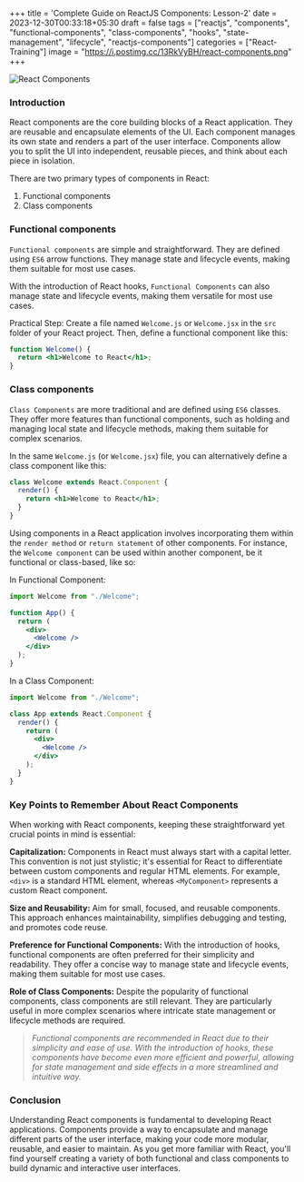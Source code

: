 +++
title = 'Complete Guide on ReactJS Components: Lesson-2'
date = 2023-12-30T00:33:18+05:30
draft = false
tags = ["reactjs", "components",
 "functional-components",
  "class-components",
   "hooks",
   "state-management",
   "lifecycle", "reactjs-components"]
categories = ["React-Training"]
image = "https://i.postimg.cc/13RkVyBH/react-components.png"
+++

![React Components](https://i.postimg.cc/13RkVyBH/react-components.png)

### Introduction

React components are the core building blocks of a React application. They are reusable and encapsulate elements of the UI. Each component manages its own state and renders a part of the user interface. Components allow you to split the UI into independent, reusable pieces, and think about each piece in isolation.

There are two primary types of components in React:

1. Functional components
2. Class components

### Functional components

`Functional components` are simple and straightforward. They are defined using `ES6` arrow functions. They manage state and lifecycle events, making them suitable for most use cases.

With the introduction of React hooks, `Functional Components` can also manage state and lifecycle events, making them versatile for most use cases.

Practical Step: Create a file named `Welcome.js` or `Welcome.jsx` in the `src` folder of your React project. Then, define a functional component like this:

```jsx
function Welcome() {
  return <h1>Welcome to React</h1>;
}
```

### Class components

`Class Components` are more traditional and are defined using `ES6` classes. They offer more features than functional components, such as holding and managing local state and lifecycle methods, making them suitable for complex scenarios.

In the same `Welcome.js` (or `Welcome.jsx`) file, you can alternatively define a class component like this:

```jsx
class Welcome extends React.Component {
  render() {
    return <h1>Welcome to React</h1>;
  }
}
```

Using components in a React application involves incorporating them within the `render method` or `return statement` of other components. For instance, the `Welcome component` can be used within another component, be it functional or class-based, like so:

In Functional Component:

```jsx
import Welcome from "./Welcome";

function App() {
  return (
    <div>
      <Welcome />
    </div>
  );
}
```

In a Class Component:

```jsx
import Welcome from "./Welcome";

class App extends React.Component {
  render() {
    return (
      <div>
        <Welcome />
      </div>
    );
  }
}
```

### Key Points to Remember About React Components

When working with React components, keeping these straightforward yet crucial points in mind is essential:

**Capitalization:** Components in React must always start with a capital letter. This convention is not just stylistic; it's essential for React to differentiate between custom components and regular HTML elements. For example, `<div>` is a standard HTML element, whereas `<MyComponent>` represents a custom React component.

**Size and Reusability:** Aim for small, focused, and reusable components. This approach enhances maintainability, simplifies debugging and testing, and promotes code reuse.

**Preference for Functional Components:** With the introduction of hooks, functional components are often preferred for their simplicity and readability. They offer a concise way to manage state and lifecycle events, making them suitable for most use cases.

**Role of Class Components:** Despite the popularity of functional components, class components are still relevant. They are particularly useful in more complex scenarios where intricate state management or lifecycle methods are required.

> *Functional components are recommended in React due to their simplicity and ease of use. With the introduction of hooks, these components have become even more efficient and powerful, allowing for state management and side effects in a more streamlined and intuitive way.*

### Conclusion

Understanding React components is fundamental to developing React applications. Components provide a way to encapsulate and manage different parts of the user interface, making your code more modular, reusable, and easier to maintain. As you get more familiar with React, you'll find yourself creating a variety of both functional and class components to build dynamic and interactive user interfaces.
